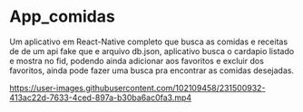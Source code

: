 # App_comidas
   Um aplicativo em React-Native completo que busca as comidas e receitas de de um api fake que e arquivo db.json,
   aplicativo busca o cardapio listado e mostra no fid, podendo ainda adicionar aos favoritos e excluir dos favoritos,
   ainda pode fazer uma busca pra encontrar as comidas desejadas.




https://user-images.githubusercontent.com/102109458/231500932-413ac22d-7633-4ced-897a-b30ba6ac0fa3.mp4

